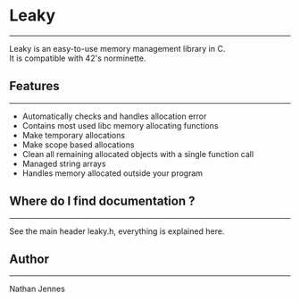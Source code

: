 # Leaky

---

Leaky is an easy-to-use memory management library in C.\
It is compatible with 42's norminette.

## Features

---

- Automatically checks and handles allocation error
- Contains most used libc memory allocating functions
- Make temporary allocations
- Make scope based allocations
- Clean all remaining allocated objects with a single function call
- Managed string arrays
- Handles memory allocated outside your program

## Where do I find documentation ?

---

See the main header leaky.h, everything is explained here.

## Author

---

Nathan Jennes
